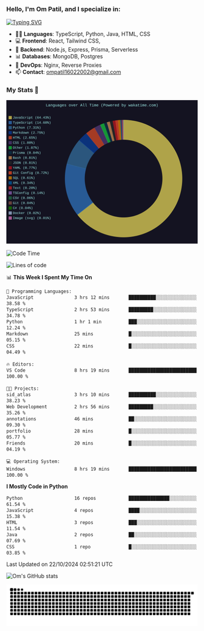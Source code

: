<h3>Hello, I'm Om Patil, and I specialize in:</h3>

[![Typing SVG](https://readme-typing-svg.demolab.com?font=Fira+Code&pause=1000&color=00F7F6&width=435&lines=Full+Stack+Developer;Node.js+Backend+Expert;React+Frontend+Developer)](https://git.io/typing-svg)

<ul>
  <li>👨‍💻 <strong>Languages</strong>: TypeScript, Python, Java, HTML, CSS</li>
  <li>💻 <strong>Frontend</strong>: React, Tailwind CSS,  </li>
  <li>🦄 <strong>Backend</strong>: Node.js, Express, Prisma, Serverless </li>
  <li>📊 <strong>Databases</strong>: MongoDB, Postgres</li>
  <li>🚀 <strong>DevOps</strong>: Nginx, Reverse Proxies</li>
  <li>📫 <strong>Contact</strong>: <a href="mailto:ompatil16022002@gmail.com">ompatil16022002@gmail.com</a></li>
</ul>


<h3>My Stats 💯</h3>

<img src="wakatime-stats.svg" alt="Wakatime Stats" width="600"/>

<!--  [![Top Langs](https://github-readme-stats.vercel.app/api/top-langs/?username=9OmP&layout=compact&theme=radical)](https://github.com/anuraghazra/github-readme-stats) -->

<!--START_SECTION:waka-->
![Code Time](http://img.shields.io/badge/Code%20Time-71%20hrs%2022%20mins-blue)

![Lines of code](https://img.shields.io/badge/From%20Hello%20World%20I%27ve%20Written-1.5%20million%20lines%20of%20code-blue)

📊 **This Week I Spent My Time On** 

```text
💬 Programming Languages: 
JavaScript               3 hrs 12 mins       ██████████░░░░░░░░░░░░░░░   38.58 % 
TypeScript               2 hrs 53 mins       █████████░░░░░░░░░░░░░░░░   34.78 % 
Python                   1 hr 1 min          ███░░░░░░░░░░░░░░░░░░░░░░   12.24 % 
Markdown                 25 mins             █░░░░░░░░░░░░░░░░░░░░░░░░   05.15 % 
CSS                      22 mins             █░░░░░░░░░░░░░░░░░░░░░░░░   04.49 % 

🔥 Editors: 
VS Code                  8 hrs 19 mins       █████████████████████████   100.00 % 

🐱‍💻 Projects: 
sid_atlas                3 hrs 10 mins       ██████████░░░░░░░░░░░░░░░   38.23 % 
Web Development          2 hrs 56 mins       █████████░░░░░░░░░░░░░░░░   35.26 % 
annotations              46 mins             ██░░░░░░░░░░░░░░░░░░░░░░░   09.30 % 
portfolio                28 mins             █░░░░░░░░░░░░░░░░░░░░░░░░   05.77 % 
Friends                  20 mins             █░░░░░░░░░░░░░░░░░░░░░░░░   04.19 % 

💻 Operating System: 
Windows                  8 hrs 19 mins       █████████████████████████   100.00 % 
```

**I Mostly Code in Python** 

```text
Python                   16 repos            ███████████████░░░░░░░░░░   61.54 % 
JavaScript               4 repos             ████░░░░░░░░░░░░░░░░░░░░░   15.38 % 
HTML                     3 repos             ███░░░░░░░░░░░░░░░░░░░░░░   11.54 % 
Java                     2 repos             ██░░░░░░░░░░░░░░░░░░░░░░░   07.69 % 
CSS                      1 repo              █░░░░░░░░░░░░░░░░░░░░░░░░   03.85 % 
```




 Last Updated on 22/10/2024 02:51:21 UTC
<!--END_SECTION:waka-->

![Om's GitHub stats](https://github-readme-stats.vercel.app/api?username=9OmP&show_icons=true&theme=radical)

![snake gif](https://github.com/9OmP/9OmP/blob/output/github-contribution-grid-snake-dark.svg)



